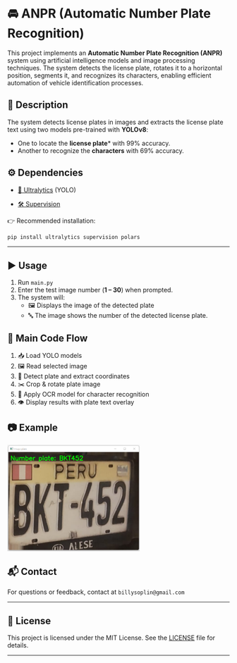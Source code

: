 # 🚘 ANPR (Automatic Number Plate Recognition)

This project implements an **Automatic Number Plate Recognition (ANPR)** system using artificial intelligence models and image processing techniques. The system detects the license plate, rotates it to a horizontal position, segments it, and recognizes its characters, enabling efficient automation of vehicle identification processes.


## 📖 Description  
The system detects license plates in images and extracts the license plate text using two models pre-trained with **YOLOv8**:
- One to locate the **license plate*** with 99% accuracy.
- Another to recognize the **characters** with 69% accuracy.


## ⚙️ Dependencies 

- [🔗 Ultralytics](https://github.com/ultralytics/ultralytics) (YOLO)  

- [🛠️ Supervision](https://github.com/roboflow/supervision)  


👉 Recommended installation:  
```bash
pip install ultralytics supervision polars
```

---

## ▶️ Usage  
1. Run `main.py`  
2. Enter the test image number (**1 – 30**) when prompted.  
3. The system will:  
   - 🖼️ Displays the image of the detected plate
   - 🔤 The image shows the number of the detected license plate.  


## 🔄 Main Code Flow  
1. 📥 Load YOLO models  
2. 🖼️ Read selected image  
3. 🎯 Detect plate and extract coordinates  
4. ✂️ Crop & rotate plate image  
5. 🤖 Apply OCR model for character recognition  
6. 👁️ Display results with plate text overlay  


## 📷 Example

<img src="example.png" alt="Ejemplo" width="300"/>

## 📬 Contact

For questions or feedback, contact at `billysoplin@gmail.com`

---

## 📄 License

This project is licensed under the MIT License. See the [LICENSE](LICENSE) file for details.

---